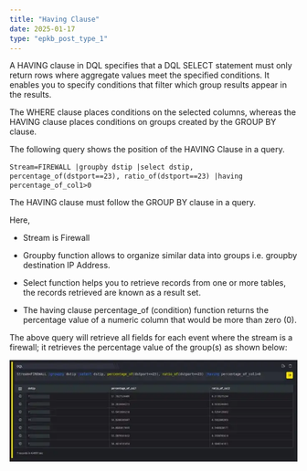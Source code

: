 ```yaml
---
title: "Having Clause"
date: 2025-01-17
type: "epkb_post_type_1"
---
```


  
A HAVING clause in DQL specifies that a DQL SELECT statement must only return rows where aggregate values meet the specified conditions. It enables you to specify conditions that filter which group results appear in the results.

The WHERE clause places conditions on the selected columns, whereas the HAVING clause places conditions on groups created by the GROUP BY clause.

The following query shows the position of the HAVING Clause in a query.

```
Stream=FIREWALL |groupby dstip |select dstip, percentage_of(dstport==23), ratio_of(dstport==23) |having percentage_of_col1>0
```

The HAVING clause must follow the GROUP BY clause in a query.

Here,

- Stream is Firewall

- Groupby function allows to organize similar data into groups i.e. groupby destination IP Address.

- Select function helps you to retrieve records from one or more tables, the records retrieved are known as a result set.

- The having clause percentage\_of (condition) function returns the percentage value of a numeric column that would be more than zero (0).

The above query will retrieve all fields for each event where the stream is a firewall; it retrieves the percentage value of the group(s) as shown below:

![image 1-Dec-05-2023-12-04-15-1768-PM](./images/Images%20having%20clause/image201-Dec-05-2023-12-04-15-1768-PM.webp)

